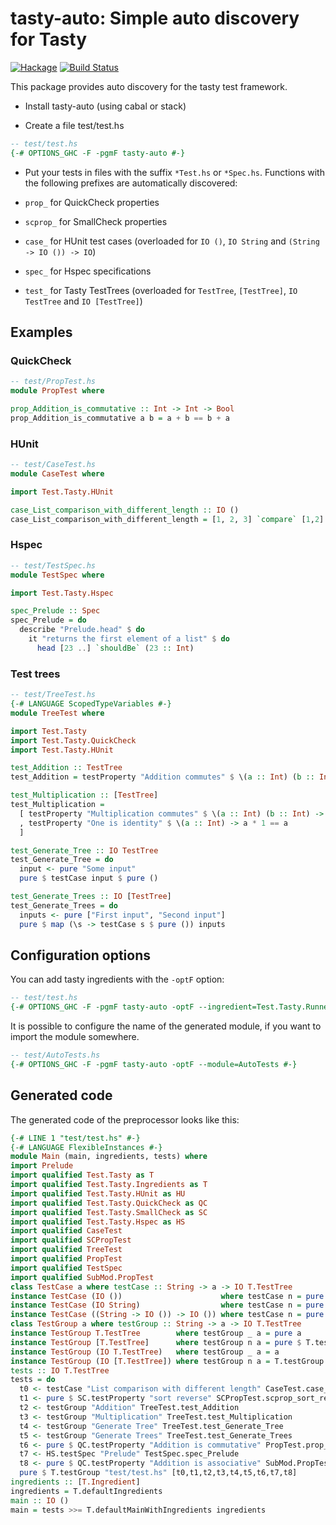 # tasty-auto: Simple auto discovery for Tasty

[![Hackage](https://img.shields.io/hackage/v/tasty-auto.svg)](https://hackage.haskell.org/package/tasty-auto)
[![Build Status](https://secure.travis-ci.org/minad/tasty-auto.png?branch=master)](http://travis-ci.org/minad/tasty-auto)

This package provides auto discovery for the tasty test framework.

* Install tasty-auto (using cabal or stack)

* Create a file test/test.hs

``` haskell
-- test/test.hs
{-# OPTIONS_GHC -F -pgmF tasty-auto #-}
```

* Put your tests in files with the suffix `*Test.hs` or `*Spec.hs`. Functions
with the following prefixes are automatically discovered:

* `prop_` for QuickCheck properties
* `scprop_` for SmallCheck properties
* `case_` for HUnit test cases (overloaded for `IO ()`, `IO String` and `(String -> IO ()) -> IO`)
* `spec_` for Hspec specifications
* `test_` for Tasty TestTrees (overloaded for `TestTree`, `[TestTree]`, `IO TestTree` and `IO [TestTree]`)

## Examples

### QuickCheck

``` haskell
-- test/PropTest.hs
module PropTest where

prop_Addition_is_commutative :: Int -> Int -> Bool
prop_Addition_is_commutative a b = a + b == b + a
```

### HUnit

``` haskell
-- test/CaseTest.hs
module CaseTest where

import Test.Tasty.HUnit

case_List_comparison_with_different_length :: IO ()
case_List_comparison_with_different_length = [1, 2, 3] `compare` [1,2] @?= GT
```

### Hspec

``` haskell
-- test/TestSpec.hs
module TestSpec where

import Test.Tasty.Hspec

spec_Prelude :: Spec
spec_Prelude = do
  describe "Prelude.head" $ do
    it "returns the first element of a list" $ do
      head [23 ..] `shouldBe` (23 :: Int)
```

### Test trees

``` haskell
-- test/TreeTest.hs
{-# LANGUAGE ScopedTypeVariables #-}
module TreeTest where

import Test.Tasty
import Test.Tasty.QuickCheck
import Test.Tasty.HUnit

test_Addition :: TestTree
test_Addition = testProperty "Addition commutes" $ \(a :: Int) (b :: Int) -> a + b == b + a

test_Multiplication :: [TestTree]
test_Multiplication =
  [ testProperty "Multiplication commutes" $ \(a :: Int) (b :: Int) -> a * b == b * a
  , testProperty "One is identity" $ \(a :: Int) -> a * 1 == a
  ]

test_Generate_Tree :: IO TestTree
test_Generate_Tree = do
  input <- pure "Some input"
  pure $ testCase input $ pure ()

test_Generate_Trees :: IO [TestTree]
test_Generate_Trees = do
  inputs <- pure ["First input", "Second input"]
  pure $ map (\s -> testCase s $ pure ()) inputs
```

## Configuration options

You can add tasty ingredients with the `-optF` option:

``` haskell
-- test/test.hs
{-# OPTIONS_GHC -F -pgmF tasty-auto -optF --ingredient=Test.Tasty.Runners.Html.htmlRunner -optF --ingredient=Test.Tasty.Runners.AntXML.antXMLRunner #-}
```

It is possible to configure the name of the generated module, if you want to import the module somewhere.

``` haskell
-- test/AutoTests.hs
{-# OPTIONS_GHC -F -pgmF tasty-auto -optF --module=AutoTests #-}
```

## Generated code

The generated code of the preprocessor looks like this:

``` haskell
{-# LINE 1 "test/test.hs" #-}
{-# LANGUAGE FlexibleInstances #-}
module Main (main, ingredients, tests) where
import Prelude
import qualified Test.Tasty as T
import qualified Test.Tasty.Ingredients as T
import qualified Test.Tasty.HUnit as HU
import qualified Test.Tasty.QuickCheck as QC
import qualified Test.Tasty.SmallCheck as SC
import qualified Test.Tasty.Hspec as HS
import qualified CaseTest
import qualified SCPropTest
import qualified TreeTest
import qualified PropTest
import qualified TestSpec
import qualified SubMod.PropTest
class TestCase a where testCase :: String -> a -> IO T.TestTree
instance TestCase (IO ())                      where testCase n = pure . HU.testCase      n
instance TestCase (IO String)                  where testCase n = pure . HU.testCaseInfo  n
instance TestCase ((String -> IO ()) -> IO ()) where testCase n = pure . HU.testCaseSteps n
class TestGroup a where testGroup :: String -> a -> IO T.TestTree
instance TestGroup T.TestTree        where testGroup _ a = pure a
instance TestGroup [T.TestTree]      where testGroup n a = pure $ T.testGroup n a
instance TestGroup (IO T.TestTree)   where testGroup _ a = a
instance TestGroup (IO [T.TestTree]) where testGroup n a = T.testGroup n <$> a
tests :: IO T.TestTree
tests = do
  t0 <- testCase "List comparison with different length" CaseTest.case_List_comparison_with_different_length
  t1 <- pure $ SC.testProperty "sort reverse" SCPropTest.scprop_sort_reverse
  t2 <- testGroup "Addition" TreeTest.test_Addition
  t3 <- testGroup "Multiplication" TreeTest.test_Multiplication
  t4 <- testGroup "Generate Tree" TreeTest.test_Generate_Tree
  t5 <- testGroup "Generate Trees" TreeTest.test_Generate_Trees
  t6 <- pure $ QC.testProperty "Addition is commutative" PropTest.prop_Addition_is_commutative
  t7 <- HS.testSpec "Prelude" TestSpec.spec_Prelude
  t8 <- pure $ QC.testProperty "Addition is associative" SubMod.PropTest.prop_Addition_is_associative
  pure $ T.testGroup "test/test.hs" [t0,t1,t2,t3,t4,t5,t6,t7,t8]
ingredients :: [T.Ingredient]
ingredients = T.defaultIngredients
main :: IO ()
main = tests >>= T.defaultMainWithIngredients ingredients
```
